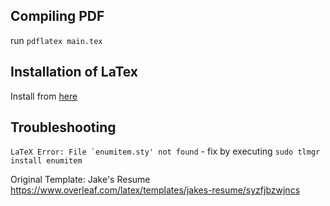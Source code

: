 ## Compiling PDF

run `pdflatex main.tex`

## Installation of LaTex

Install from [here](https://www.tug.org/mactex/)

## Troubleshooting

```LaTeX Error: File `enumitem.sty' not found``` - fix by executing `sudo tlmgr install enumitem`




Original Template: Jake's Resume https://www.overleaf.com/latex/templates/jakes-resume/syzfjbzwjncs